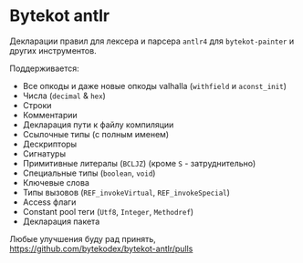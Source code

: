 # Bytekot antlr

Декларации правил для лексера и парсера `antlr4` для `bytekot-painter` и других инструментов.

Поддерживается:
- Все опкоды и даже новые опкоды valhalla (`withfield` и `aconst_init`)
- Числа (`decimal` & `hex`)
- Строки
- Комментарии
- Декларация пути к файлу компиляции
- Ссылочные типы (с полным именем)
- Дескрипторы
- Сигнатуры
- Примитивные литералы (`BCLJZ`) (кроме `S` - затруднительно)
- Специальные типы (`boolean`, `void`)
- Ключевые слова
- Типы вызовов (`REF_invokeVirtual`, `REF_invokeSpecial`)
- Access флаги
- Constant pool теги (`Utf8`, `Integer`, `Methodref`)
- Декларация пакета

Любые улучшения буду рад принять, https://github.com/bytekodex/bytekot-antlr/pulls